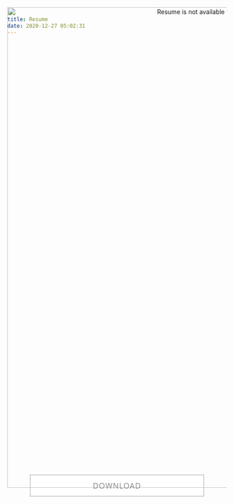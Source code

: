 ```yaml
---
title: Resume
date: 2020-12-27 05:02:31
---
```


<style>
	.center {
		display: block;
		max-width: 100%;
		height: auto;
		text-align: center;
		margin-left: auto;
		margin-right: auto;
		margin-top: -80px;
		margin-bottom: 50px
	}

	.button {
		color:#858585;
			background: #FFFFFF;
		height: 50px;
		width: 400px;
		font-family: "Open Sans", sans-serif;
		font-size: 1.1rem;
		font-weight: 500;
		letter-spacing: 1.1px;
		border: 1px #A5A5A5 solid;
			transition: all 0.3s ease-in-out;
		padding: 4px 12px 4px 12px;
		margin-bottom: 50px;
	}

	.button:hover {
		color:#353535;
		border: 1px #353535 solid;
			transition: all 0.3s ease-in-out;
		cursor: pointer;
		text-decoration: none;
	}
}
	
</style>

<img src="/images/SevaNetrebchenko_Resume2020_IMG.jpg" alt="Resume is not available for view, use the link below to download." width="1100" class="center"></img>
<button type="button" onclick="location.href='https://drive.google.com/file/d/1vZDgfPBOyyZsE_pGp32hrUIiCiHsHeG0/view';" class="center button">DOWNLOAD</button>

